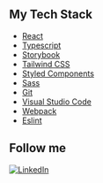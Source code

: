 ## My Tech Stack

<ul>
  <li><a href="https://reactjs.org/" target="_blank">React</a></li>
  <li><a href="https://www.typescriptlang.org/" target="_blank">Typescript</a></li>
  <li><a href="https://storybook.js.org/" target="_blank">Storybook</a></li>
  <li><a href="https://tailwindcss.com/" target="_blank">Tailwind CSS</a></li>
  <li><a href="https://styled-components.com/" target="_blank">Styled Components</a></li>
  <li><a href="https://sass-lang.com/" target="_blank">Sass</a></li>
  <li><a href="https://git-scm.com/" target="_blank">Git</a></li>
  <li><a href="https://code.visualstudio.com/" target="_blank">Visual Studio Code</a></li>
  <li><a href="https://webpack.js.org/" target="_blank">Webpack</a></li>
  <li><a href="https://eslint.org/" target="_blank">Eslint</a></li>
</ul>

## Follow me

<!--<a href="https://twitter.com/username" target="_blank"><img src="https://img.shields.io/badge/Twitter-1da1f2.svg?&style=flat-square&logo=twitter&logoColor=white" alt="Twitter"></a>-->
<a href="https://www.linkedin.com/in/njessen" target="_blank"><img src="https://img.shields.io/badge/LinkedIn-%230077B5.svg?&style=flat-square&logo=linkedin&logoColor=white" alt="LinkedIn"></a>
<!--<a href="https://www.instagram.com/nathanjessen" target="_blank"><img src="https://img.shields.io/badge/Instagram-%23E4405F.svg?&style=flat-square&logo=instagram&logoColor=white" alt="Instagram"></a>-->
